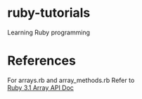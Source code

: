 # ruby-tutorials
Learning Ruby programming

# References

For arrays.rb and array_methods.rb
Refer to    
[Ruby 3.1 Array API Doc](https://rubyapi.org/3.1/o/array)
